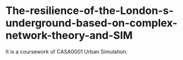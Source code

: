 # The-resilience-of-the-London-s-underground-based-on-complex-network-theory-and-SIM
It is a coursework of CASA0001 Urban Simulation.
